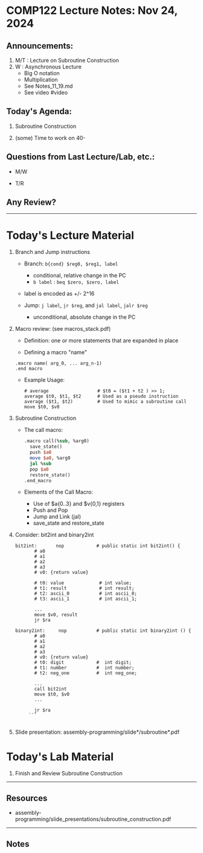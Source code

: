 # COMP122 Lecture Notes: Nov 24, 2024

## Announcements:
   1. M/T : Lecture on Subroutine Construction
   1. W : Asynchronous Lecture
      - Big O notation 
      - Multiplication
      - See Notes_11_19.md
      - See video #video 


## Today's Agenda:
   1. Subroutine Construction

   1. (some) Time to work on 40-


## Questions from Last Lecture/Lab, etc.:
   * M/W 

   * T/R 

## Any Review?

---
# Today's Lecture Material

  1. Branch and Jump instructions
     - Branch: `b{cond} $reg0, $reg1, label`
       -  conditional, relative change in the PC
         * `b label` :  `beq $zero, $zero, label`
      - label is encoded as +/- 2^16

     - Jump: `j label`, `jr $reg`, and `jal label`, `jalr $reg`
       - unconditional, absolute change in the PC


  1. Macro review: (see macros_stack.pdf)
     - Definition: one or more statements that are expanded in place

     - Defining a macro "name"
     ```
     .macro name( arg_0, ... arg_n-1)
     .end macro
     ```

     - Example Usage:
       ```
       # average                  # $t0 = ($t1 + t2 ) >> 1;
       average $t0, $t1, $t2      # Used as a pseudo instruction
       average ($t1, $t2)         # Used to mimic a subroutine call
       move $t0, $v0         
       ```


 1. Subroutine Construction
    - The call macro:
      ```mips
      .macro call(%sub, %arg0)
        save_state()
        push $a0
        move $a0, %arg0
        jal %sub
        pop $a0
        restore_state()
      .end_macro
      ```

    - Elements of the Call Macro:
      * Use of $a{0..3} and $v{0,1} registers
      * Push and Pop
      * Jump and Link (jal)
      * save_state and restore_state

  1. Consider:  bit2int and binary2int
     ```
     bit2int:       nop            # public static int bit2int() {
            # a0
            # a1
            # a2
            # a3
            # v0: {return value}

            # t0: value             # int value;
            # t1: result            # int result;
            # t2: ascii_0           # int ascii_0;
            # t3: ascii_1           # int ascii_1;

            ...
            move $v0, result
            jr $ra
 
     binary2int:     nop           # public static int binary2int () {
            # a0
            # a1
            # a2
            # a3
            # v0: {return value}
            # t0: digit            #  int digit;
            # t1: number           #  int number;
            # t2: neg_one          #  int neg_one;

            ...
            call bit2int 
            move $t0, $v0
            ...

            jr $ra
          ```


  1. Slide presentation: assembly-programming/slide*/subroutine*.pdf


# Today's Lab Material

  1. Finish and Review Subroutine Construction

  
---
## Resources

   * assembly-programming/slide_presentations/subroutine_construction.pdf

---
<!-- This section for student's to place their own notes. -->
<!-- This section will not be updated by the Professor.   -->

## Notes  

